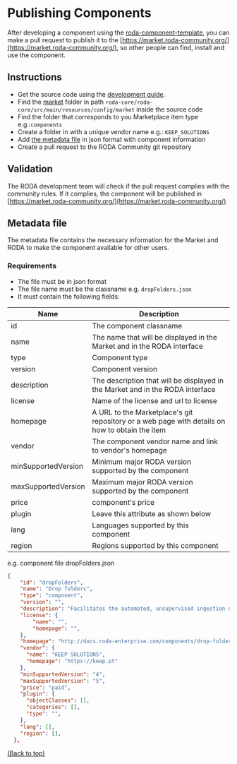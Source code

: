 <div name="top">

# Publishing Components

After developing a component using the [roda-component-template](), you can make 
a pull request to publish it to the [https://market.roda-community.org/](https://market.roda-community.org/), so other 
people can find, install and use the component.

## Instructions
- Get the source code using the [development guide](./Developers_Guide.md).
- Find the [market](../roda-core/roda-core/src/main/resources/config/market) folder in path `roda-core/roda-core/src/main/resources/config/market` inside the source code
- Find the folder that corresponds to you Marketplace item type e.g.:`components`
- Create a folder in with a unique vendor name e.g.: `KEEP_SOLUTIONS`
- Add [the metadata file](#metadata-file) in json format with component information
- Create a pull request to the RODA Community git repository

## Validation
The RODA development team will check if the pull request complies with the community rules. 
If it complies, the component will be published in [https://market.roda-community.org/](https://market.roda-community.org/)

## Metadata file

The metadata file contains the necessary information for the Market and RODA to make the component available for other users.

### Requirements
- The file must be in json format
- The file name must be the classname e.g. `dropFolders.json`
- It must contain the following fields:

| Name                | Description                                                                                    |
| ------------------- | ---------------------------------------------------------------------------------------------- |
| id                  | The component  classname                                                                       |
| name                | The name that will be displayed in the Market and in the RODA interface                        |
| type                | Component  type                                                                                |
| version             | Component version                                                                              |
| description         | The description that will be displayed in the Market and in the RODA interface                 |
| license             | Name of the license and url to license                                                         |
| homepage            | A URL to the Marketplace's git repository or a web page with details on how to obtain the item |
| vendor              | The component vendor name and link to vendor's homepage                                        |
| minSupportedVersion | Minimum major RODA version supported by the component                                          |
| maxSupportedVersion | Maximum major RODA version supported by the component                                          |
| price               | component's price                                                                              |
| plugin              | Leave this attribute as shown below                                                            |
| lang                | Languages supported by this component                                                          |
| region              | Regions supported by this component                                                            |


e.g. component file dropFolders.json
```json
{
    "id": "dropFolders",
    "name": "Drop folders",
    "type": "component",
    "version": "",
    "description": "Facilitates the automated, unsupervised ingestion of submission information packages via shared folders, which is crucial for a smooth integration with other data production systems.",
    "license": {
        "name": "",
        "homepage": "",
    },
    "homepage": "http://docs.roda-enterprise.com/components/drop-folders",
    "vendor": {
      "name": "KEEP SOLUTIONS",
      "homepage": "https://keep.pt"
    },
    "minSupportedVersion": "4",
    "maxSupportedVersion": "5",
    "price": "paid",
    "plugin": {
      "objectClasses": [],
      "categories": [],
      "type": "",
    },
    "lang": [],
    "region": [],
  },
```
[(Back to top)](#top)
